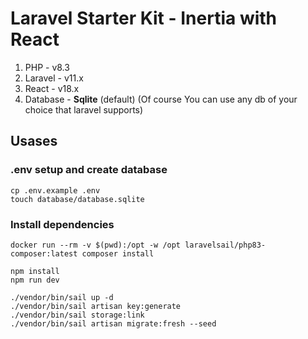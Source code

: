 # Laravel Starter Kit - Inertia with React
1. PHP - v8.3
2. Laravel - v11.x
3. React - v18.x
4. Database - **Sqlite** (default) (Of course You can use any db of your choice that laravel supports)

## Usases

### .env setup and create database
```
cp .env.example .env
touch database/database.sqlite
```

### Install dependencies
```
docker run --rm -v $(pwd):/opt -w /opt laravelsail/php83-composer:latest composer install

npm install
npm run dev
```

```
./vendor/bin/sail up -d
./vendor/bin/sail artisan key:generate
./vendor/bin/sail storage:link
./vendor/bin/sail artisan migrate:fresh --seed
```
